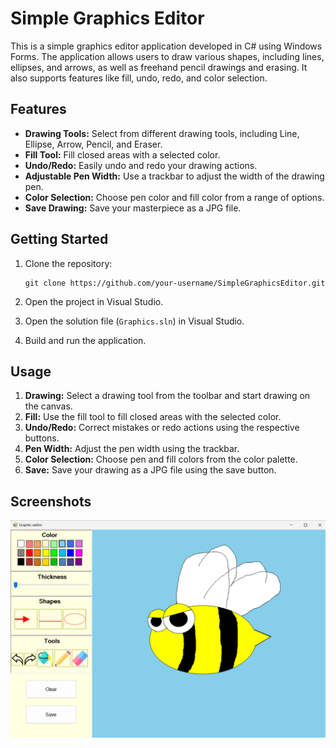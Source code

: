 # Simple Graphics Editor

This is a simple graphics editor application developed in C# using Windows Forms. The application allows users to draw various shapes, including lines, ellipses, and arrows, as well as freehand pencil drawings and erasing. It also supports features like fill, undo, redo, and color selection.

## Features

- **Drawing Tools:** Select from different drawing tools, including Line, Ellipse, Arrow, Pencil, and Eraser.
- **Fill Tool:** Fill closed areas with a selected color.
- **Undo/Redo:** Easily undo and redo your drawing actions.
- **Adjustable Pen Width:** Use a trackbar to adjust the width of the drawing pen.
- **Color Selection:** Choose pen color and fill color from a range of options.
- **Save Drawing:** Save your masterpiece as a JPG file.

## Getting Started

1. Clone the repository:

   ```
   git clone https://github.com/your-username/SimpleGraphicsEditor.git
   ```
2. Open the project in Visual Studio.

3. Open the solution file (`Graphics.sln`) in Visual Studio.
   
4. Build and run the application.

## Usage

1. **Drawing:** Select a drawing tool from the toolbar and start drawing on the canvas.
2. **Fill:** Use the fill tool to fill closed areas with the selected color.
3. **Undo/Redo:** Correct mistakes or redo actions using the respective buttons.
4. **Pen Width:** Adjust the pen width using the trackbar.
5. **Color Selection:** Choose pen and fill colors from the color palette.
6. **Save:** Save your drawing as a JPG file using the save button.

## Screenshots

![Graphics Screenshot](https://github.com/VeraTaras/Graphics/blob/master/project3.png)
